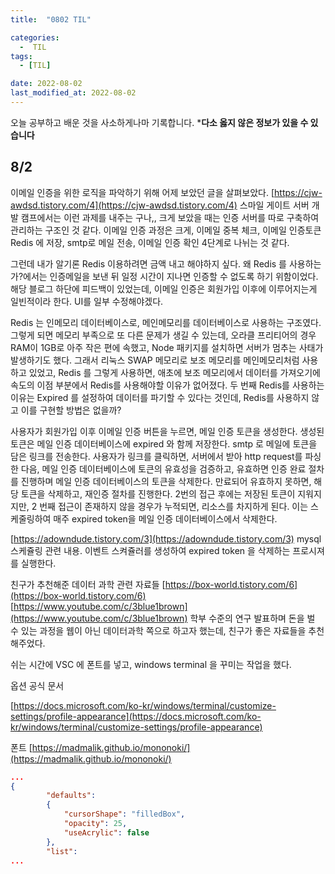 ```yaml
---
title:  "0802 TIL" 

categories:
  -  TIL
tags:
  - [TIL]

date: 2022-08-02
last_modified_at: 2022-08-02
---
```


오늘 공부하고 배운 것을 사소하게나마 기록합니다. 
***다소 옳지 않은 정보가 있을 수 있습니다**

## 8/2

이메일 인증을 위한 로직을 파악하기 위해 어제 보았던 글을 살펴보았다. [https://cjw-awdsd.tistory.com/4](https://cjw-awdsd.tistory.com/4) 스마일 게이트 서버 개발 캠프에서는 이런 과제를 내주는 구나,, 크게 보았을 때는 인증 서버를 따로 구축하여 관리하는 구조인 것 같다. 이메일 인증 과정은 크게, 이메일 중복 체크, 이메일 인증토큰 Redis 에 저장, smtp로 메일 전송, 이메일 인증 확인 4단계로 나뉘는 것 같다. 

그런데 내가 알기론 Redis 이용하려면 금액 내고 해야하지 싶다. 왜 Redis 를 사용하는 가?에서는 인증메일을 보낸 뒤 일정 시간이 지나면 인증할 수 없도록 하기 위함이었다. 해당 블로그 하단에 피드백이 있었는데, 이메일 인증은 회원가입 이후에 이루어지는게 일빈적이라 한다. UI를 일부 수정해야겠다. 

Redis 는 인메모리 데이터베이스로, 메인메모리를 데이터베이스로 사용하는 구조였다. 그렇게 되면 메모리 부족으로 또 다른 문제가 생길 수 있는데, 오라클 프리티어의 경우 RAM이 1GB로 아주 작은 편에 속했고, Node 패키지를 설치하면 서버가 멈추는 사태가 발생하기도 했다. 그래서 리눅스 SWAP 메모리로 보조 메모리를 메인메모리처럼 사용하고 있었고, Redis 를 그렇게 사용하면, 애초에 보조 메모리에서 데이터를 가져오기에 속도의 이점 부분에서 Redis를 사용해야할 이유가 없어졌다. 두 번째 Redis를 사용하는 이유는 Expired 를 설정하여 데이터를 파기할 수 있다는 것인데, Redis를 사용하지 않고 이를 구현할 방법은 없을까? 

사용자가 회원가입 이후 이메일 인증 버튼을 누르면, 메일 인증 토큰을 생성한다. 생성된 토큰은 메일 인증 데이터베이스에 expired 와 함께 저장한다. smtp 로 메일에 토큰을 담은 링크를 전송한다. 사용자가 링크를 클릭하면, 서버에서 받아 http request를 파싱한 다음, 메일 인증 데이터베이스에 토큰의 유효성을 검증하고, 유효하면 인증 완료 절차를 진행하며 메일 인증 데이터베이스의 토큰을 삭제한다. 만료되어 유효하지 못하면, 해당 토큰을 삭제하고, 재인증 절차를 진행한다. 2번의 접근 후에는 저장된 토큰이 지워지지만, 2 번째 접근이 존재하지 않을 경우가 누적되면, 리소스를 차지하게 된다. 이는 스케줄링하여 매주 expired token을 메일 인증 데이터베이스에서 삭제한다. 

[https://adowndude.tistory.com/3](https://adowndude.tistory.com/3)  mysql 스케쥴링 관련 내용. 이벤트 스켜쥴러를 생성하여 expired token 을 삭제하는 프로시져를 실행한다. 

친구가 추천해준 데이터 과학 관련 자료들 [https://box-world.tistory.com/6](https://box-world.tistory.com/6)  [https://www.youtube.com/c/3blue1brown](https://www.youtube.com/c/3blue1brown) 학부 수준의 연구 발표하며 돈을 벌 수 있는 과정을 웹이 아닌 데이터과학 쪽으로 하고자 했는데, 친구가 좋은 자료들을 추천해주었다.  

쉬는 시간에 VSC 에 폰트를 넣고, windows terminal 을 꾸미는 작업을 했다. 

옵션 공식 문서

[https://docs.microsoft.com/ko-kr/windows/terminal/customize-settings/profile-appearance](https://docs.microsoft.com/ko-kr/windows/terminal/customize-settings/profile-appearance)

폰트 [https://madmalik.github.io/mononoki/](https://madmalik.github.io/mononoki/)

```json
...
{
        "defaults": 
        {
            "cursorShape": "filledBox",
            "opacity": 25,
            "useAcrylic": false
        },
        "list":
...
```